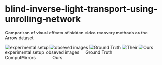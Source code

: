 # blind-inverse-light-transport-using-unrolling-network

Comparison of visual effects of hidden video recovery methods on the Arrow dataset

<div style="display:inline-block">
  <img src="https://user-images.githubusercontent.com/75066519/236967818-77dee0ba-cc0b-45bf-b26b-7cc870ca1edb.png" alt="experimental setup",width="50",height="50">
  <img src="https://github.com/CPREgroup/blind-inverse-light-transport/blob/main/observe1.gif" alt="obseved images">
  <img src="https://user-images.githubusercontent.com/75066519/236830676-e502e78e-3d0f-4712-a5e0-294b215c3590.gif" alt="Ground Truth">
  <img src="https://user-images.githubusercontent.com/75066519/237007880-c26c8cfa-6def-413a-ad02-3ac6e39866bf.gif" alt="Their">
  <img src="https://user-images.githubusercontent.com/75066519/236830797-ae8740c1-ae0a-4a11-afe7-180cfc6fc22e.gif" alt="Ours">
</div>
experimental setup&nbsp
obseved images&nbsp&nbsp&nbsp&nbsp
Ground Truth&nbsp&nbsp&nbsp&nbsp&nbsp&nbsp&nbsp
ComputMirrors&nbsp&nbsp&nbsp&nbsp&nbsp&nbsp&nbsp&nbsp&nbsp&nbsp&nbsp&nbsp&nbsp
Ours

<!-- <center class![Uploading experimental setup.png…]()
="half">
    <img src="https://user-images.githubusercontent.com/75066519/236849741-9b5da7ec-3d9d-424b-b80f-2ea71293bb3d.gif" width="128"/><img src="https://user-images.githubusercontent.com/75066519/236830676-e502e78e-3d0f-4712-a5e0-294b215c3590.gif" width="128"/><img src="https://user-images.githubusercontent.com/75066519/236849938-c8e09389-8064-4df6-a8ca-5900b6ad6feb.gif" width="128"/><img src="https://user-images.githubusercontent.com/75066519/236830797-ae8740c1-ae0a-4a11-afe7-180cfc6fc22e.gif" width="128"/>
</center> -->
<!-- ![experimental setup](https://user-images.githubusercontent.com/75066519/236967818-77dee0ba-cc0b-45bf-b26b-7cc870ca1edb.png)
![gt1](https://user-images.githubusercontent.com/75066519/236830676-e502e78e-3d0f-4712-a5e0-294b215c3590.gif)  
![their1](https://user-images.githubusercontent.com/75066519/237007880-c26c8cfa-6def-413a-ad02-3ac6e39866bf.gif)
![our1](https://user-images.githubusercontent.com/75066519/236830797-ae8740c1-ae0a-4a11-afe7-180cfc6fc22e.gif) -->
